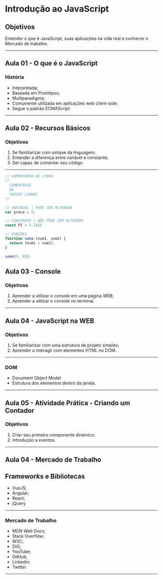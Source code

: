 # Introdução ao JavaScript

## Objetivos

Entender o que é JavaScript, suas aplicações na vida real e conhecer o Mercado de trabalho.

---

## Aula 01 - O que é o JavaScript

### História

- Interpretada;
- Baseada em Protótipos;
- Multiparadigma;
- Comumente utilizada em aplicações web client-side;
- Segue o padrão ECMAScript.

---

## Aula 02 - Recursos Básicos

### Objetivos

1. Se familiarizar com sintaxe da linguagem;
2. Entender a diferença entre variável e constante;
3. Ser capaz de comentar seu código.

---

```jsx
// COMENTÁRIO DE LINHA
/*
  COMENTÁRIO
  DE
  VÁRIAS LINHAS
*/

// VARIÁVEL | PODE SER ALTERADA
var preco = 5;

// CONSTANTE | NÃO PODE SER ALTERADA
const PI = 3.1415
```

```jsx
// FUNÇÕES
function soma (num1, num2) {
  return (num1 + num2);
}

soma(5, 85);
```

## Aula 03 - Console

### Objetivos

1. Aprender a utilizar o console em uma página WEB;
2. Aprender a utilizar o console no terminal.

---

## Aula 04 - JavaScript na WEB

### Objetivos

1. Se familiarizar com uma estrutura de projeto simples;
2. Aprender a interagir com elementos HTML no DOM.

---

### DOM

- Document Object Model
- Estrutura dos elementos dentro da janela.

---

## Aula 05 - Atividade Prática - Criando um Contador

### Objetivos

1. Criar seu primeiro componente dinâmico;
2. Introdução a eventos.

---

## Aula 04 - Mercado de Trabalho

## Frameworks e Bibliotecas

- VueJS;
- Angular;
- React;
- jQuery

---

### Mercado de Trabalho

- MDN Web Docs;
- Stack Overflow;
- W3C;
- DIO;
- YouTube;
- GitHub;
- Linkedin;
- Twitter.

---
